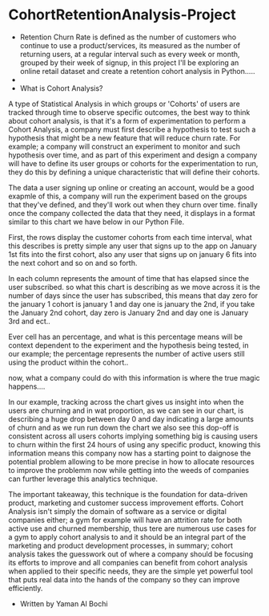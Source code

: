 # CohortRetentionAnalysis-Project

- Retention Churn Rate is defined as the number of customers who continue to use a product/services, its measured as the number of returning users, at a regular interval such as every week or month, grouped by their week of signup, in this project I'll be exploring an online retail dataset and create a retention cohort analysis in Python.....
- 
- What is Cohort Analysis?

A type of Statistical Analysis in which groups or 'Cohorts' of users are tracked through time to observe specific outcomes, the best way to think about cohort analysis, is that it's a form of experimentation to perform a Cohort Analysis, a company must first describe a hypothesis to test such a hypothesis that might be a new feature that will reduce churn rate. For example; a company will construct an experiment to monitor and such hypothesis over time, and as part of this experiment and design a company will have to define its user groups or cohorts for the experimentation to run, they do this by defining a unique characteristic that will define their cohorts. 

The data a user signing up online or creating an account, would be a good exapmle of this, a company will run the experiment based on the groups that they've defined, and they'll work out when they churn over time. finally once the company collected the data that they need, it displays in a format similar to this chart we have below in our Python File.


First, the rows display the customer cohorts from each time interval, what this describes is pretty simple any user that signs up to the app on January 1st fits into the first cohort, also any user that signs up on january 6 fits into the next cohort and so on and so forth.

In each column represents the amount of time that has elapsed since the user subscribed. so what this chart is describing as we move across it is the number of days since the user has subscribed, this means that day zero for the january 1 cohort is january 1 and day one is january the 2nd, if you take the January 2nd cohort, day zero is January 2nd and day one is January 3rd and ect..

Ever cell has an percentage, and what is this percentage means will be context dependent to the experiment and the hypothesis being tested, in our example; the percentage represents the number of active users still using the product within the cohort.. 

now, what a company could do with this information is where the true magic happens....

In our example, tracking across the chart gives us insight into when the users are churning and in wat proportion, as we can see in our chart, is describing a huge drop between day 0 and day indicating a large amounts of churn and as we run run down the chart we also see this dop-off is consistent across all users cohorts implying something big is causing users to churn within the first 24 hours of using any specific product, knowing this information means this company now has a starting point to daignose the potential problem allowing to be more precise in how to allocate resources to improve the problemm now while getting into the weeds of companies can further leverage this analytics technique.


The important takeaway, this technique is the foundation for data-driven product, marketing and customer success improvement efforts. Cohort Analysis isn't simply the domain of software as a service or digital companies either; a gym for example will have an attrition rate for both active use and churned membership, thus tere are numerous use cases for a gym to apply cohort analysis to and it should be an integral part of the marketing and product development processes, in summary; cohort analysis takes the guesswork out of where a company should be focusing its efforts to improve and all companies can benefit from cohort analysis when applied to their specific needs, they are the simple yet powerful tool that puts real data into the hands of the company so they can improve efficiently.


- Written by Yaman Al Bochi
